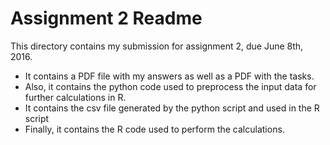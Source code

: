 # Assignment 2 Readme

This directory contains my submission for assignment 2, due June 8th, 2016.

* It contains a PDF file with my answers as well as a PDF with the tasks.
* Also, it contains the python code used to preprocess the input data for further calculations in R.
* It contains the csv file generated by the python script and used in the R script
* Finally, it contains the R code used to perform the calculations.

